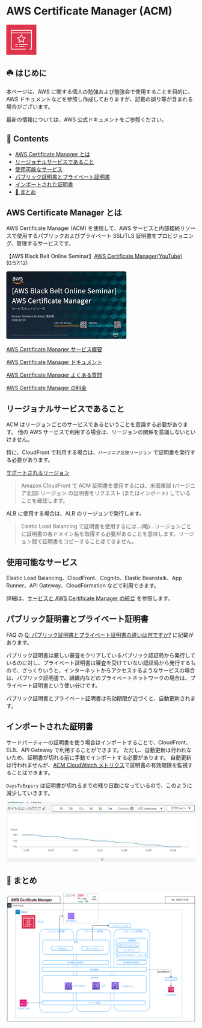 # AWS Certificate Manager (ACM)<!-- omit in toc -->

![icon](/images/icons/64/Arch_AWS-Certificate-Manager_64.png)

## ☘️ はじめに<!-- omit in toc -->

本ページは、AWS に関する個人の勉強および勉強会で使用することを目的に、AWS ドキュメントなどを参照し作成しておりますが、記載の誤り等が含まれる場合がございます。

最新の情報については、AWS 公式ドキュメントをご参照ください。

## 👀 Contents<!-- omit in toc -->

<!-- Duration: 00:01:00 -->

- [AWS Certificate Manager とは](#aws-certificate-manager-とは)
- [リージョナルサービスであること](#リージョナルサービスであること)
- [使用可能なサービス](#使用可能なサービス)
- [パブリック証明書とプライベート証明書](#パブリック証明書とプライベート証明書)
- [インポートされた証明書](#インポートされた証明書)
- [📖 まとめ](#-まとめ)

## AWS Certificate Manager とは

<!-- Duration: 00:57:12 -->

AWS Certificate Manager (ACM) を使用して、AWS サービスと内部接続リソースで使用するパブリックおよびプライベート SSL/TLS 証明書をプロビジョニング、管理するサービスです。

【AWS Black Belt Online Seminar】[AWS Certificate Manager(YouTube)](https://youtu.be/d-zsi1ZRwLs)(0:57:12)

![blackbelt-acm](/images/blackbelt/blackbelt-acm-320.jpg)

[AWS Certificate Manager サービス概要](https://aws.amazon.com/jp/certificate-manager/)

[AWS Certificate Manager ドキュメント](https://docs.aws.amazon.com/ja_jp/acm/?id=docs_gateway)

[AWS Certificate Manager よくある質問](https://aws.amazon.com/jp/certificate-manager/faqs/)

[AWS Certificate Manager の料金](https://aws.amazon.com/jp/certificate-manager/pricing/)

## リージョナルサービスであること

<!-- Duration: 00:01:00 -->

ACM はリージョンごとのサービスであるということを意識する必要があります。
他の AWS サービスで利用する場合は、リージョンの関係を意識しないといけません。

特に、CloudFront で利用する場合は、`バージニア北部リージョン` で証明書を発行する必要があります。

[サポートされるリージョン](https://docs.aws.amazon.com/ja_jp/acm/latest/userguide/acm-regions.html)

> Amazon CloudFront で ACM 証明書を使用するには、米国東部 (バージニア北部) リージョン の証明書をリクエスト (またはインポート) していることを確認します。

ALB に使用する場合は、ALB のリージョンで発行します。

> Elastic Load Balancing で証明書を使用するには...(略)...リージョンごとに証明書の各ドメイン名を取得する必要があることを意味します。リージョン間で証明書をコピーすることはできません。

## 使用可能なサービス

<!-- Duration: 00:01:00 -->

Elastic Load Balancing、CloudFront、Cognito、Elastic Beanstalk、App Runner、API Gateway、CloudFormation などで利用できます。

詳細は、[サービスと AWS Certificate Manager の統合](https://docs.aws.amazon.com/ja_jp/acm/latest/userguide/acm-services.html) を参照します。

## パブリック証明書とプライベート証明書

<!-- Duration: 0:01:30 -->

FAQ の [Q: パブリック証明書とプライベート証明書の違いは何ですか?](https://aws.amazon.com/jp/certificate-manager/faqs/) に記載があります。

パブリック証明書は厳しい審査をクリアしているパブリック認証局から発行しているのに対し、プライベート証明書は審査を受けていない認証局から発行するもので、ざっくりいうと、インターネットからアクセスするようなサービスの場合は、パブリック証明書で、組織内などのプライベートネットワークの場合は、プライベート証明書という使い分けです。

パブリック証明書とプライベート証明書は有効期限が近づくと、自動更新されます。

## インポートされた証明書

<!-- Duration: 00:01:00 -->

サードパーティーの証明書を使う場合はインポートすることで、CloudFront、ELB、API Gateway で利用することができます。
ただし、自動更新は行われないため、証明書が切れる前に手動でインポートする必要があります。
自動更新は行われませんが、[ACM CloudWatch メトリクス](https://docs.amazonaws.cn/en_us/acm/latest/userguide/cloudwatch-metrics.html)で証明書の有効期限を監視することはできます。

`DaysToExpiry` は証明書が切れるまでの残り日数になっているので、このように減少していきます。

![DaysToExpiry](/images/acm/acm-cw-daytoexpiry.jpg)

## 📖 まとめ

![acm](/images/all/acm.png)